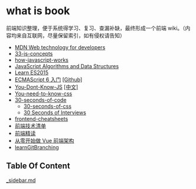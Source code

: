 # what is book

前端知识整理，便于系统得学习、复习、查漏补缺，最终形成一个前端 wiki。（内容均来自互联网，尽量保留索引，如有侵权请告知）

- [MDN Web technology for developers](https://developer.mozilla.org/en-US/docs/Web)
- [33-js-concepts](https://github.com/leonardomso/33-js-concepts)
- [how-javascript-works](https://github.com/Troland/how-javascript-works)
- [JavaScript Algorithms and Data Structures](https://github.com/trekhleb/javascript-algorithms)
- [Learn ES2015](https://babeljs.io/docs/en/learn)
- [ECMAScript 6 入门](http://es6.ruanyifeng.com/) [[Github]](https://github.com/ruanyf/es6tutorial)
- [You-Dont-Know-JS](https://github.com/getify/You-Dont-Know-JS) [[中文]](https://github.com/yyh1102/You-Dont-Know-JS-Notebook)
- [You-need-to-know-css](https://lhammer.cn/You-need-to-know-css)
- [30-seconds-of-code](https://github.com/30-seconds/30-seconds-of-code)
  - [30-seconds-of-css](https://30-seconds.github.io/30-seconds-of-css/)
  - [30 Seconds of Interviews](https://30secondsofinterviews.org/)
- [frontend-cheatsheets](https://medium.freecodecamp.org/modern-frontend-hacking-cheatsheets-df9c2566c72a)
- [前端技术清单](https://github.com/alienzhou/frontend-tech-list)
- [前端精读](https://github.com/dt-fe/weekly)
- [从零开始做 Vue 前端架构](https://github.com/CodeLittlePrince/blog)
- [learnGitBranching](https://github.com/pcottle/learnGitBranching)

## Table Of Content

[\_sidebar.md](_sidebar.md ':include')
